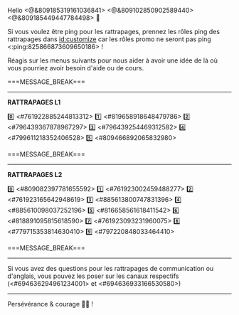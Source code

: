 Hello <@&809185319161036841> <@&809102850902589440> <@&809185449447784498> :wave:

Si vous voulez être ping pour les rattrapages, prennez les rôles ping des rattrapages dans <id:customize> car les rôles promo ne seront pas ping <:ping:825866873609650186> !

Réagis sur les menus suivants pour nous aider à avoir une idée de là où vous pourriez avoir besoin d'aide ou de cours.

===MESSAGE_BREAK===
** **
__**RATTRAPAGES L1**__

:zero: <#761922885244813312>
:one: <#819658918648479786>
:two: <#796439367878967297>
:three: <#796439254469312582>
:four: <#799611218352406528>
:five: <#809466892065832980>


===MESSAGE_BREAK===
** **
__**RATTRAPAGES L2**__

:zero: <#809082397781655592>
:one: <#761923002459488277>
:two: <#761923165642948619>
:three: <#885613800747831396>
:four: <#885610098037252196>
:five: <#816658561618411542>
:six: <#818891095815618590>
:seven: <#761923093231960075>
:eight: <#779715353814630410>
:nine: <#797220848033464410>

===MESSAGE_BREAK===
** **
Si vous avez des questions pour les rattrapages de communication ou d'anglais, vous pouvez les poser sur les canaux respectifs (<#694636294961234001> et <#694636933166530580>)
** **
Persévérance & courage 💪💯 !
